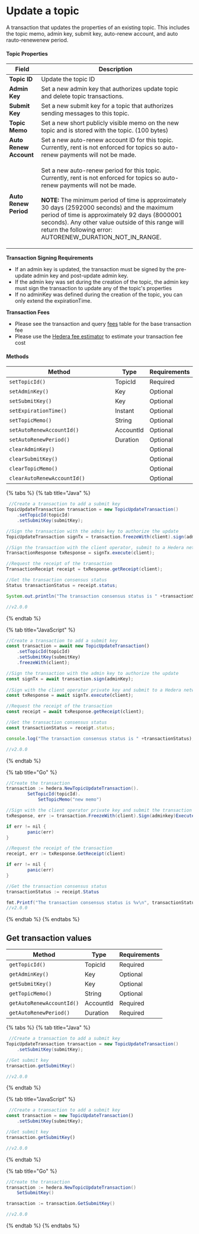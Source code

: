 # Update a topic

A transaction that updates the properties of an existing topic. This includes the topic memo, admin key, submit key, auto-renew account, and auto rauto-renewenew period.

#### Topic Properties

| Field                  | Description                                                                                                                                                                                                                                                                                                                                                                                                                   |
| ---------------------- | ----------------------------------------------------------------------------------------------------------------------------------------------------------------------------------------------------------------------------------------------------------------------------------------------------------------------------------------------------------------------------------------------------------------------------- |
| **Topic ID**           | Update the topic ID                                                                                                                                                                                                                                                                                                                                                                                                           |
| **Admin Key**          | Set a new admin key that authorizes update topic and delete topic transactions.                                                                                                                                                                                                                                                                                                                               |
| **Submit Key**         | Set a new submit key for a topic that authorizes sending messages to this topic.                                                                                                                                                                                                                                                                                                                              |
| **Topic Memo**         | Set a new short publicly visible memo on the new topic and is stored with the topic. (100 bytes)                                                                                                                                                                                                                                                                                           |
| **Auto Renew Account** | Set a new auto-renew account ID for this topic. Currently, rent is not enforced for topics so auto-renew payments will not be made.                                                                                                                                                                                                                                                           |
| **Auto Renew Period**  | <p>Set a new auto-renew period for this topic. Currently, rent is not enforced for topics so auto-renew payments will not be made.<br><br><strong>NOTE:</strong> The minimum period of time is approximately 30 days (2592000 seconds) and the maximum period of time is approximately 92 days (8000001 seconds). Any other value outside of this range will return the following error: AUTORENEW_DURATION_NOT_IN_RANGE.</p> |

**Transaction Signing Requirements**

- If an admin key is updated, the transaction must be signed by the pre-update admin key and post-update admin key.
- If the admin key was set during the creation of the topic, the admin key must sign the transaction to update any of the topic's properties
- If no adminKey was defined during the creation of the topic, you can only extend the expirationTime.

**Transaction Fees**

- Please see the transaction and query [fees](../../../networks/mainnet/fees/#transaction-and-query-fees) table for the base transaction fee
- Please use the [Hedera fee estimator](https://hedera.com/fees) to estimate your transaction fee cost

#### Methods

<table><thead><tr><th width="417.3333333333333">Method</th><th>Type</th><th>Requirements</th></tr></thead><tbody><tr><td><code>setTopicId(<topicId>)</code></td><td>TopicId</td><td>Required</td></tr><tr><td><code>setAdminKey(<adminKey>)</code></td><td>Key</td><td>Optional</td></tr><tr><td><code>setSubmitKey(<submitKey>)</code></td><td>Key</td><td>Optional</td></tr><tr><td><code>setExpirationTime(<expirationTime>)</code></td><td>Instant</td><td>Optional</td></tr><tr><td><code>setTopicMemo(<memo>)</code></td><td>String</td><td>Optional</td></tr><tr><td><code>setAutoRenewAccountId(<accountId>)</code></td><td>AccountId</td><td>Optional</td></tr><tr><td><code>setAutoRenewPeriod(<autoRenewPeriod>)</code></td><td>Duration</td><td>Optional</td></tr><tr><td><code>clearAdminKey()</code></td><td></td><td>Optional</td></tr><tr><td><code>clearSubmitKey()</code></td><td></td><td>Optional</td></tr><tr><td><code>clearTopicMemo()</code></td><td></td><td>Optional</td></tr><tr><td><code>clearAutoRenewAccountId()</code></td><td></td><td>Optional</td></tr></tbody></table>

{% tabs %}
{% tab title="Java" %}

```java
 //Create a transaction to add a submit key
TopicUpdateTransaction transaction = new TopicUpdateTransaction()
    .setTopicId(topicId)
    .setSubmitKey(submitKey);

//Sign the transaction with the admin key to authorize the update
TopicUpdateTransaction signTx = transaction.freezeWith(client).sign(adminKey);

//Sign the transaction with the client operator, submit to a Hedera network, get the transaction ID
TransactionResponse txResponse = signTx.execute(client);

//Request the receipt of the transaction
TransactionReceipt receipt = txResponse.getReceipt(client);

//Get the transaction consensus status
Status transactionStatus = receipt.status;

System.out.println("The transaction consensus status is " +transactionStatus);

//v2.0.0
```

{% endtab %}

{% tab title="JavaScript" %}

```javascript
//Create a transaction to add a submit key
const transaction = await new TopicUpdateTransaction()
    .setTopicId(topicId)
    .setSubmitKey(submitKey)
    .freezeWith(client);

//Sign the transaction with the admin key to authorize the update
const signTx = await transaction.sign(adminKey);
    
//Sign with the client operator private key and submit to a Hedera network
const txResponse = await signTx.execute(client);

//Request the receipt of the transaction
const receipt = await txResponse.getReceipt(client);

//Get the transaction consensus status
const transactionStatus = receipt.status;

console.log("The transaction consensus status is " +transactionStatus);

//v2.0.0
```

{% endtab %}

{% tab title="Go" %}

```java
//Create the transaction
transaction := hedera.NewTopicUpdateTransaction().
		SetTopicId(topicId).
    		SetTopicMemo("new memo")

//Sign with the client operator private key and submit the transaction to a Hedera network
txResponse, err := transaction.FreezeWith(client).Sign(adminkey)Execute(client)

if err != nil {
		panic(err)
}

//Request the receipt of the transaction
receipt, err := txResponse.GetReceipt(client)

if err != nil {
		panic(err)
}

//Get the transaction consensus status
transactionStatus := receipt.Status

fmt.Printf("The transaction consensus status is %v\n", transactionStatus)
//v2.0.0
```

{% endtab %}
{% endtabs %}

## Get transaction values

| Method                    | Type      | Requirements |
| ------------------------- | --------- | ------------ |
| `getTopicId()`            | TopicId   | Required     |
| `getAdminKey()`           | Key       | Optional     |
| `getSubmitKey()`          | Key       | Optional     |
| `getTopicMemo()`          | String    | Optional     |
| `getAutoRenewAccountId()` | AccountId | Required     |
| `getAutoRenewPeriod()`    | Duration  | Required     |

{% tabs %}
{% tab title="Java" %}

```java
 //Create a transaction to add a submit key
TopicUpdateTransaction transaction = new TopicUpdateTransaction()
    .setSubmitKey(submitKey);

//Get submit key
transaction.getSubmitKey()

//v2.0.0
```

{% endtab %}

{% tab title="JavaScript" %}

```javascript
 //Create a transaction to add a submit key
const transaction = new TopicUpdateTransaction()
    .setSubmitKey(submitKey);

//Get submit key
transaction.getSubmitKey()

//v2.0.0
```

{% endtab %}

{% tab title="Go" %}

```java
//Create the transaction
transaction := hedera.NewTopicUpdateTransaction()
    SetSubmitKey()

transaction := transaction.GetSubmitKey()

//v2.0.0
```

{% endtab %}
{% endtabs %}
